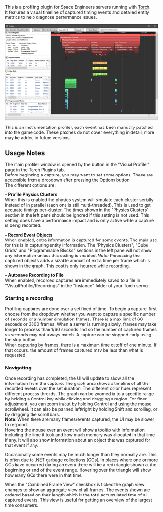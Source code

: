 This is a profiling plugin for Space Engineers servers running with [Torch](https://torchapi.com).  
It features a visual timeline of captured timing events and detailed entity metrics to help diagnose performance issues.

![A screenshot of the main interface.](VProfilerSS.png)

This is an instrumentation profiler, each event has been manually patched into the game code. These patches do not cover everything in detail, more may be added in future versions.

## Usage Notes
The main profiler window is opened by the button in the "Visual Profiler" page in the Torch Plugins tab.  
Before beginning a capture, you may want to set some options. These are accessible from a dropdown after pressing the Options button.  
The different options are:

**- Profile Physics Clusters**  
When this is enabled the physics system will simulate each cluster serially instead of in parallel (each one is still multi-threaded). This is used to get accurate timings per-cluster. The times shown in the "Physics Clusters" section in the left pane should be ignored if this setting is not used. This setting does have a performance impact and is only active while a capture is being recorded.

**- Record Event Objects**  
When enabled, extra information is captured for some events. The main use for this is in capturing entity information. The "Physics Clusters", "Cube Grids" and "Programmable Blocks" sections in the left pane will not show any information unless this setting is enabled. *Note:* Processing the captured objects adds a sizable amount of extra time per frame which is shown in the graph. This cost is only incurred while recording.

**- Autosave Recording to File**  
When enabled, recorded captures are immediately saved to a file in "VisualProfiler/Recordings" in the "Instance" folder of your Torch server.

### Starting a recording
Profiling captures are done over a set fixed of time. To begin a capture, first choose from the dropdown whether you want to capture a specific number of seconds or a number simulation frames. There is a max limit of 60 seconds or 3600 frames. When a server is running slowly, frames may take longer to process than 1/60 seconds and so the number of captured frames vs seconds may not always match. A capture can be stopped early using the stop button.  
When capturing by frames, there is a maximum time cutoff of one minute. If that occurs, the amount of frames captured may be less than what is requested.

### Navigating

Once recording has completed, the UI will update to show all the information from the capture. The graph area shows a timeline of all the recorded events over the set duration. The different color hues represent different process threads. The graph can be zoomed in to a specific range by holding a Control key while clicking and dragging a region. For finer adjustment, you can zoom in/out by holding Control and using the mouse scrollwheel. It can also be panned left/right by holding Shift and scrolling, or by dragging the scroll bars.  
**Note:** When there are many frames/events captured, the UI may be slower to respond.  
Hovering the mouse over an event will show a tooltip with information including the time it took and how much memory was allocated in that time if any. It will also show information about an object that was captured for that event if any.

Occasionally some events may be much longer than they normally are. This is often due to .NET garbage collections (GCs). In places where one or more GCs have occurred during an event there will be a red triangle shown at the beginning or end of the event range. Hovering over the triangle will show how many GCs there were in that time.

When the "Combined Frame View" checkbox is ticked the graph view changes to show an aggregate view of all frames. The events shown are ordered based on their length which is the total accumulated time of all captured events. This view is useful for getting an overview of the largest time consumers.
